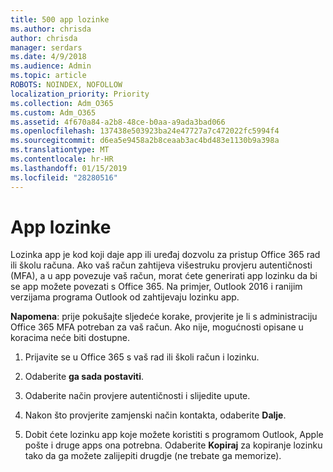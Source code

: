```yaml
---
title: 500 app lozinke
ms.author: chrisda
author: chrisda
manager: serdars
ms.date: 4/9/2018
ms.audience: Admin
ms.topic: article
ROBOTS: NOINDEX, NOFOLLOW
localization_priority: Priority
ms.collection: Adm_O365
ms.custom: Adm_O365
ms.assetid: 4f670a84-a2b8-48ce-b0aa-a9ada3bad066
ms.openlocfilehash: 137438e503923ba24e47727a7c472022fc5994f4
ms.sourcegitcommit: d6ea5e9458a2b8ceaab3ac4bd483e1130b9a398a
ms.translationtype: MT
ms.contentlocale: hr-HR
ms.lasthandoff: 01/15/2019
ms.locfileid: "28280516"
---
```

# <a name="app-passwords"></a>App lozinke

Lozinka app je kod koji daje app ili uređaj dozvolu za pristup Office 365 rad ili školu računa. Ako vaš račun zahtijeva višestruku provjeru autentičnosti (MFA), a u app povezuje vaš račun, morat ćete generirati app lozinku da bi se app možete povezati s Office 365. Na primjer, Outlook 2016 i ranijim verzijama programa Outlook od zahtijevaju lozinku app.
  
 **Napomena**: prije pokušajte sljedeće korake, provjerite je li s administraciju Office 365 MFA potreban za vaš račun. Ako nije, mogućnosti opisane u koracima neće biti dostupne.
  
1. Prijavite se u Office 365 s vaš rad ili školi račun i lozinku.
    
2. Odaberite **ga sada postaviti**.
    
3. Odaberite način provjere autentičnosti i slijedite upute.
    
4. Nakon što provjerite zamjenski način kontakta, odaberite **Dalje**.
    
5. Dobit ćete lozinku app koje možete koristiti s programom Outlook, Apple pošte i druge apps ona potrebna. Odaberite **Kopiraj** za kopiranje lozinku tako da ga možete zalijepiti drugdje (ne trebate ga memorize). 
    


